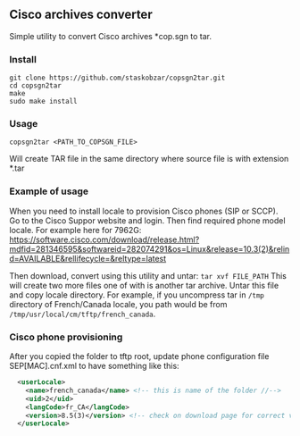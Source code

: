 ## Cisco archives converter

Simple utility to convert Cisco archives *cop.sgn to tar.

### Install
```
git clone https://github.com/staskobzar/copsgn2tar.git
cd copsgn2tar
make
sudo make install
```

### Usage
```
copsgn2tar <PATH_TO_COPSGN_FILE>
```
Will create TAR file in the same directory where source file is with extension *.tar

### Example of usage
When you need to install locale to provision Cisco phones (SIP or SCCP).
Go to the Cisco Suppor website and login. Then find required phone model locale. 
For example here for 7962G:
https://software.cisco.com/download/release.html?mdfid=281346595&softwareid=282074291&os=Linux&release=10.3(2)&relind=AVAILABLE&rellifecycle=&reltype=latest

Then download, convert using this utility and untar: ```tar xvf FILE_PATH```
This will create two more files one of with is another tar archive.
Untar this file and copy locale directory.
For example, if you uncompress tar in ```/tmp``` directory of French/Canada locale, you path would be from ```/tmp/usr/local/cm/tftp/french_canada```.

### Cisco phone provisioning
After you copied the folder to tftp root, update phone configuration file SEP[MAC].cnf.xml to have something like this:
```xml
  <userLocale>
    <name>french_canada</name> <!-- this is name of the folder //-->
    <uid>2</uid>
    <langCode>fr_CA</langCode>
    <version>8.5(3)</version> <!-- check on download page for correct version number -->
  </userLocale>
```
